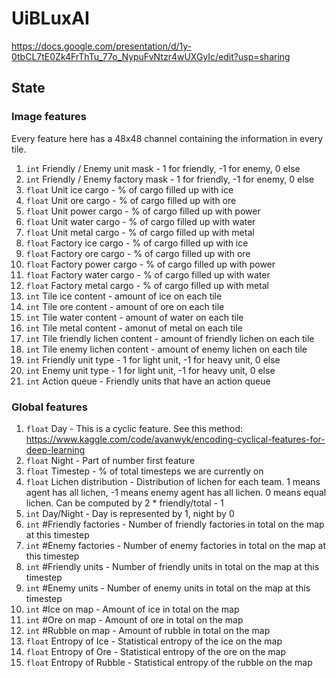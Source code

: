 # UiBLuxAI

https://docs.google.com/presentation/d/1y-0tbCL7tE0Zk4FrThTu_77o_NypuFvNtzr4wUXGyIc/edit?usp=sharing

## State

### Image features

Every feature here has a 48x48 channel containing the information in every tile.

1. `int` Friendly / Enemy unit mask  -  1 for friendly, -1 for enemy, 0 else
2. `int` Friendly / Enemy factory mask  -  1 for friendly, -1 for enemy, 0 else
3. `float` Unit ice cargo -  % of cargo filled up with ice
4. `float` Unit ore cargo -  % of cargo filled up with ore
5. `float` Unit power cargo -  % of cargo filled up with power
6. `float` Unit water cargo -  % of cargo filled up with water
7. `float` Unit metal cargo -  % of cargo filled up with metal
8. `float` Factory ice cargo -  % of cargo filled up with ice
9. `float` Factory ore cargo -  % of cargo filled up with ore
10. `float` Factory power cargo -  % of cargo filled up with power
11. `float` Factory water cargo -  % of cargo filled up with water
12. `float` Factory metal cargo -  % of cargo filled up with metal
13. `int` Tile ice content -  amount of ice on each tile
14. `int` Tile ore content  -  amount of ore on each tile
15. `int` Tile water content  -  amount of water on each tile
16. `int` Tile metal content  -  amonut of metal on each tile
17. `int` Tile friendly lichen content  -  amount of friendly lichen on each tile
18. `int` Tile enemy lichen content  -  amount of enemy lichen on each tile
19. `int` Friendly unit type  -  1 for light unit, -1 for heavy unit, 0 else
20. `int` Enemy unit type  -  1 for light unit, -1 for heavy unit, 0 else
21. `int` Action queue  -  Friendly units that have an action queue


### Global features
1. `float` Day -  This is a cyclic feature. See this method: https://www.kaggle.com/code/avanwyk/encoding-cyclical-features-for-deep-learning
2. `float` Night -  Part of number first feature
3. `float` Timestep  -  % of total timesteps we are currently on
4. `float` Lichen distribution  -  Distribution of lichen for each team. 1 means agent has all lichen, -1 means enemy agent has all lichen. 0 means equal lichen. Can be computed by 2 * friendly/total - 1
5. `int` Day/Night  -  Day is represented by 1, night by 0
6. `int` #Friendly factories  -  Number of friendly factories in total on the map at this timestep
7. `int` #Enemy factories  -  Number of enemy factories in total on the map at this timestep
8. `int` #Friendly units  -  Number of friendly units in total on the map at this timestep
9. `int` #Enemy units  -  Number of enemy units in total on the map at this timestep
10. `int` #Ice on map  -  Amount of ice in total on the map
11. `int` #Ore on map  -  Amount of ore in total on the map
12. `int` #Rubble on map  -  Amount of rubble in total on the map
13. `float` Entropy of Ice  -  Statistical entropy of the ice on the map
14. `float` Entropy of Ore  -  Statistical entropy of the ore on the map
13. `float` Entropy of Rubble  -  Statistical entropy of the rubble on the map
